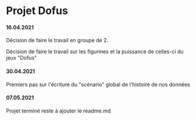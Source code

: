 # Projet Dofus

#### 16.04.2021

Décision de faire le travail en groupe de 2.

Décision de faire le travail sur les figurines et la puissance de celles-ci du jeux "Dofus"
#### 30.04.2021
Premiers pas sur l'écriture du "scénario" global de l'histoire de nos données
#### 07.05.2021
Projet terminé reste à ajouter le readme.md
